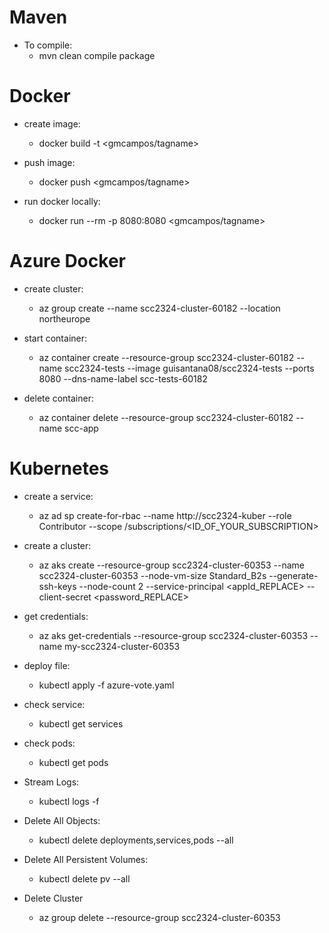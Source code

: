 # Maven
* To compile:
    - mvn clean compile package

# Docker
* create image:
    - docker build -t <gmcampos/tagname> <directory>

* push image:
    - docker push <gmcampos/tagname>

* run docker locally:
    - docker run --rm -p 8080:8080 <gmcampos/tagname>

# Azure Docker
* create cluster:
    - az group create --name scc2324-cluster-60182 --location northeurope

* start container:
    - az container create --resource-group scc2324-cluster-60182 --name scc2324-tests --image guisantana08/scc2324-tests --ports 8080 --dns-name-label scc-tests-60182

* delete container: 
    - az container delete --resource-group scc2324-cluster-60182 --name scc-app

# Kubernetes
* create a service:
    -  az ad sp create-for-rbac --name http://scc2324-kuber --role Contributor --scope /subscriptions/<ID_OF_YOUR_SUBSCRIPTION>

* create a cluster:
    - az aks create --resource-group scc2324-cluster-60353 --name scc2324-cluster-60353 --node-vm-size Standard_B2s --generate-ssh-keys 
      --node-count 2 --service-principal <appId_REPLACE> --client-secret <password_REPLACE>

* get credentials:
    - az aks get-credentials --resource-group scc2324-cluster-60353 --name my-scc2324-cluster-60353

* deploy file:
    - kubectl apply -f azure-vote.yaml

* check service:
    - kubectl get services

* check pods:
    - kubectl get pods

* Stream Logs:
    - kubectl logs -f <Name>

* Delete All Objects:
    -  kubectl delete deployments,services,pods --all

* Delete All Persistent Volumes:
    - kubectl delete pv --all

* Delete Cluster
    - az group delete --resource-group scc2324-cluster-60353